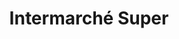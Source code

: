 ---
title: "Intermarché Super"
url: /port-saint-louis-du-rhone/intermarche-super/
shop: Supermarkt
---